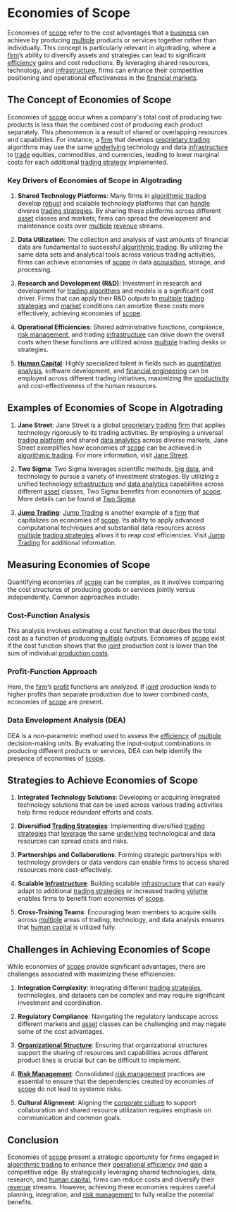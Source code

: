 # Economies of Scope

Economies of [scope](../s/scope.md) refer to the cost advantages that a [business](../b/business.md) can achieve by producing [multiple](../m/multiple.md) products or services together rather than individually. This concept is particularly relevant in algotrading, where a [firm](../f/firm.md)’s ability to diversify assets and strategies can lead to significant [efficiency](../e/efficiency.md) gains and cost reductions. By leveraging shared resources, technology, and [infrastructure](../i/infrastructure.md), firms can enhance their competitive positioning and operational effectiveness in the [financial markets](../f/financial_market.md).

## The Concept of Economies of Scope

Economies of [scope](../s/scope.md) occur when a company's total cost of producing two products is less than the combined cost of producing each product separately. This phenomenon is a result of shared or overlapping resources and capabilities. For instance, a [firm](../f/firm.md) that develops [proprietary trading](../p/proprietary_trading.md) algorithms may use the same [underlying](../u/underlying.md) technology and data [infrastructure](../i/infrastructure.md) to [trade](../t/trade.md) equities, commodities, and currencies, leading to lower marginal costs for each additional [trading strategy](../t/trading_strategy.md) implemented.

### Key Drivers of Economies of Scope in Algotrading

1. **Shared Technology Platforms**: Many firms in [algorithmic trading](../a/accountability.md) develop [robust](../r/robust.md) and scalable technology platforms that can [handle](../h/handle.md) diverse [trading strategies](../t/trading_strategies.md). By sharing these platforms across different [asset](../a/asset.md) classes and markets, firms can spread the development and maintenance costs over [multiple](../m/multiple.md) [revenue](../r/revenue.md) streams.

2. **Data Utilization**: The collection and analysis of vast amounts of financial data are fundamental to successful [algorithmic trading](../a/accountability.md). By utilizing the same data sets and analytical tools across various trading activities, firms can achieve economies of [scope](../s/scope.md) in data [acquisition](../a/acquisition.md), storage, and processing.

3. **Research and Development (R&D)**: Investment in research and development for [trading algorithms](../t/trading_algorithms.md) and models is a significant cost driver. Firms that can apply their R&D outputs to [multiple](../m/multiple.md) [trading strategies](../t/trading_strategies.md) and [market](../m/market.md) conditions can amortize these costs more effectively, achieving economies of [scope](../s/scope.md).

4. **Operational Efficiencies**: Shared administrative functions, compliance, [risk management](../r/risk_management.md), and trading [infrastructure](../i/infrastructure.md) can drive down the overall costs when these functions are utilized across [multiple](../m/multiple.md) trading desks or strategies.

5. **[Human Capital](../h/human_capital.md)**: Highly specialized talent in fields such as [quantitative analysis](../q/quantitative_analysis.md), software development, and [financial engineering](../f/financial_engineering.md) can be employed across different trading initiatives, maximizing the [productivity](../p/productivity.md) and cost-effectiveness of the human resources.

## Examples of Economies of Scope in Algotrading

1. **Jane Street**: Jane Street is a global [proprietary trading](../p/proprietary_trading.md) [firm](../f/firm.md) that applies technology rigorously to its trading activities. By employing a universal [trading platform](../t/trading_platform.md) and shared [data analytics](../d/data_analytics.md) across diverse markets, Jane Street exemplifies how economies of [scope](../s/scope.md) can be achieved in [algorithmic trading](../a/accountability.md). For more information, visit [Jane Street](https://www.janestreet.com).

2. **Two Sigma**: Two Sigma leverages scientific methods, [big data](../b/big_data_in_trading.md), and technology to pursue a variety of investment strategies. By utilizing a unified technology [infrastructure](../i/infrastructure.md) and [data analytics](../d/data_analytics.md) capabilities across different [asset](../a/asset.md) classes, Two Sigma benefits from economies of [scope](../s/scope.md). More details can be found at [Two Sigma](https://www.twosigma.com).

3. **[Jump Trading](../j/jump_trading.md)**: [Jump Trading](../j/jump_trading.md) is another example of a [firm](../f/firm.md) that capitalizes on economies of [scope](../s/scope.md). Its ability to apply advanced computational techniques and substantial data resources across [multiple](../m/multiple.md) [trading strategies](../t/trading_strategies.md) allows it to reap cost efficiencies. Visit [Jump Trading](https://www.jumptrading.com) for additional information.

## Measuring Economies of Scope

Quantifying economies of [scope](../s/scope.md) can be complex, as it involves comparing the cost structures of producing goods or services jointly versus independently. Common approaches include:

### Cost-Function Analysis

This analysis involves estimating a cost function that describes the total cost as a function of producing [multiple](../m/multiple.md) outputs. Economies of [scope](../s/scope.md) exist if the cost function shows that the [joint](../j/joint.md) production cost is lower than the sum of individual [production costs](../p/production_costs.md).

### Profit-Function Approach

Here, the [firm](../f/firm.md)’s [profit](../p/profit.md) functions are analyzed. If [joint](../j/joint.md) production leads to higher profits than separate production due to lower combined costs, economies of [scope](../s/scope.md) are present.

### Data Envelopment Analysis (DEA)

DEA is a non-parametric method used to assess the [efficiency](../e/efficiency.md) of [multiple](../m/multiple.md) decision-making units. By evaluating the input-output combinations in producing different products or services, DEA can help identify the presence of economies of [scope](../s/scope.md).

## Strategies to Achieve Economies of Scope

1. **Integrated Technology Solutions**: Developing or acquiring integrated technology solutions that can be used across various trading activities help firms reduce redundant efforts and costs.

2. **Diversified [Trading Strategies](../t/trading_strategies.md)**: Implementing diversified [trading strategies](../t/trading_strategies.md) that [leverage](../l/leverage.md) the same [underlying](../u/underlying.md) technological and data resources can spread costs and risks.

3. **Partnerships and Collaborations**: Forming strategic partnerships with technology providers or data vendors can enable firms to access shared resources more cost-effectively.

4. **Scalable [Infrastructure](../i/infrastructure.md)**: Building scalable [infrastructure](../i/infrastructure.md) that can easily adapt to additional [trading strategies](../t/trading_strategies.md) or increased trading [volume](../v/volume.md) enables firms to benefit from economies of [scope](../s/scope.md).

5. **Cross-Training Teams**: Encouraging team members to acquire skills across [multiple](../m/multiple.md) areas of trading, technology, and data analysis ensures that [human capital](../h/human_capital.md) is utilized fully.

## Challenges in Achieving Economies of Scope

While economies of [scope](../s/scope.md) provide significant advantages, there are challenges associated with maximizing these efficiencies:

1. **Integration Complexity**: Integrating different [trading strategies](../t/trading_strategies.md), technologies, and datasets can be complex and may require significant investment and coordination.

2. **Regulatory Compliance**: Navigating the regulatory landscape across different markets and [asset](../a/asset.md) classes can be challenging and may negate some of the cost advantages.

3. **[Organizational Structure](../o/organizational_structure.md)**: Ensuring that organizational structures support the sharing of resources and capabilities across different product lines is crucial but can be difficult to implement.

4. **[Risk Management](../r/risk_management.md)**: Consolidated [risk management](../r/risk_management.md) practices are essential to ensure that the dependencies created by economies of [scope](../s/scope.md) do not lead to systemic risks.

5. **Cultural Alignment**: Aligning the [corporate culture](../c/corporate_culture.md) to support collaboration and shared resource utilization requires emphasis on communication and common goals.

## Conclusion

Economies of [scope](../s/scope.md) present a strategic opportunity for firms engaged in [algorithmic trading](../a/accountability.md) to enhance their [operational efficiency](../o/operational_efficiency_in_trading.md) and [gain](../g/gain.md) a competitive edge. By strategically leveraging shared technologies, data, research, and [human capital](../h/human_capital.md), firms can reduce costs and diversify their [revenue](../r/revenue.md) streams. However, achieving these economies requires careful planning, integration, and [risk management](../r/risk_management.md) to fully realize the potential benefits.